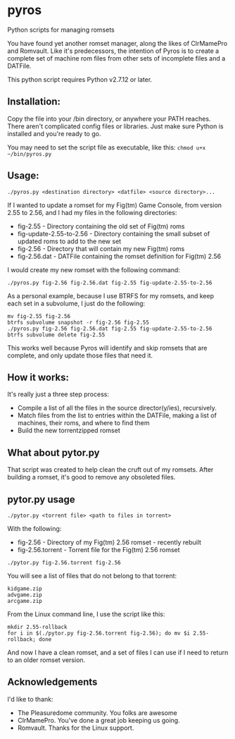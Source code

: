 # pyros
Python scripts for managing romsets

You have found yet another romset manager, along the likes of ClrMamePro and Romvault. Like it's predecessors, the intention of Pyros is to create a complete set of machine rom files from other sets of incomplete files and a DATFile.

This python script requires Python v2.7.12 or later.

## Installation:

Copy the file into your <home>/bin directory, or anywhere your PATH reaches. There aren't complicated config files or libraries. Just make sure Python is installed and you're ready to go.

You may need to set the script file as executable, like this:
```chmod u+x ~/bin/pyros.py```

## Usage:
```./pyros.py <destination directory> <datfile> <source directory>...```

If I wanted to update a romset for my Fig(tm) Game Console, from version 2.55 to 2.56, and I had my files in the following directories:
* fig-2.55 - Directory containing the old set of Fig(tm) roms
* fig-update-2.55-to-2.56 - Directory containing the small subset of updated roms to add to the new set
* fig-2.56 - Directory that will contain my new Fig(tm) roms
* fig-2.56.dat - DATFile containing the romset definition for Fig(tm) 2.56

I would create my new romset with the following command:

```./pyros.py fig-2.56 fig-2.56.dat fig-2.55 fig-update-2.55-to-2.56```

As a personal example, because I use BTRFS for my romsets, and keep each set in a subvolume, I just do the following:

```
mv fig-2.55 fig-2.56
btrfs subvolume snapshot -r fig-2.56 fig-2.55
./pyros.py fig-2.56 fig-2.56.dat fig-2.55 fig-update-2.55-to-2.56
btrfs subvolume delete fig-2.55
```

This works well because Pyros will identify and skip romsets that are complete, and only update those files that need it.

## How it works:
It's really just a three step process:
* Compile a list of all the files in the source director(y/ies), recursively.
* Match files from the list to entries within the DATFile, making a list of machines, their roms, and where to find them
* Build the new torrentzipped romset

## What about pytor.py
That script was created to help clean the cruft out of my romsets. After building a romset, it's good to remove any obsoleted files.

## pytor.py usage
```./pytor.py <torrent file> <path to files in torrent>```

With the following:
* fig-2.56 - Directory of my Fig(tm) 2.56 romset - recently rebuilt
* fig-2.56.torrent - Torrent file for the Fig(tm) 2.56 romset

```
./pytor.py fig-2.56.torrent fig-2.56
```

You will see a list of files that do not belong to that torrent:
```
kidgame.zip
advgame.zip
arcgame.zip
```

From the Linux command line, I use the script like this:
```
mkdir 2.55-rollback
for i in $(./pytor.py fig-2.56.torrent fig-2.56); do mv $i 2.55-rollback; done
```

And now I have a clean romset, and a set of files I can use if I need to return to an older romset version.

## Acknowledgements
I'd like to thank:
* The Pleasuredome community. You folks are awesome
* ClrMamePro. You've done a great job keeping us going.
* Romvault. Thanks for the Linux support.
